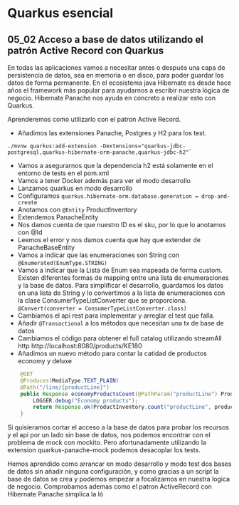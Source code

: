 # Quarkus esencial
## 05_02 Acceso a base de datos utilizando el patrón Active Record con Quarkus

En todas las aplicaciones vamos a necesitar antes o después una capa de persistencia de datos, sea en memoria o en disco,
para poder guardar los datos de forma permanente.
En el ecosistema java Hibernate es desde hace años el framework más popular para ayudarnos a escribir nuestra lógica de negocio.
Hibernate Panache nos ayuda en concreto a realizar esto con Quarkus.

Aprenderemos como utilizarlo con el patron Active Record.

* Añadimos las extensiones Panache, Postgres y H2 para los test.

```shell 
./mvnw quarkus:add-extension -Dextensions="quarkus-jdbc-postgresql,quarkus-hibernate-orm-panache,quarkus-jdbc-h2"`
```

* Vamos a asegurarnos que la dependencia h2 está solamente en el entorno de tests en el pom.xml
* Vamos a tener Docker además para ver el modo desarrollo
* Lanzamos quarkus en modo desarrollo
* Configuramos `quarkus.hibernate-orm.database.generation = drop-and-create`
* Anotamos con `@Entity` ProductInventory
* Extendemos PanacheEntity
* Nos damos cuenta de que nuestro ID es el sku, por lo que lo anotamos con @Id
* Leemos el error y nos damos cuenta que hay que extender de PanacheBaseEntity
* Vamos a indicar que las enumeraciones son String con `@Enumerated(EnumType.STRING)`
* Vamos a indicar que la Lista de Enum sea mapeada de forma custom. Existen diferentes formas de mapping entre una lista
  de enumeraciones y la base de datos. Para simplificar el desarrollo, guardamos los datos en una lista de String y lo convertimos
  a la lista de enumeraciones con la clase ConsumerTypeListConverter que se proporciona.
  `@Convert(converter = ConsumerTypeListConverter.class)`
* Cambiamos el api rest para implementar y arreglar el test que falla.
* Añadir `@Transactional` a los métodos que necesitan una tx de base de datos
* Cambiamos el código para obtener el full catalog utilizando streamAll
  http http://localhost:8080/products/KE180
* Añadimos un nuevo método para contar la catidad de productos economy y deluxe
```java
    @GET
    @Produces(MediaType.TEXT_PLAIN)
    @Path("/line/{productLine}")
    public Response economyProductsCount(@PathParam("productLine") ProductLine productLine) {
        LOGGER.debug("Economy products");
        return Response.ok(ProductInventory.count("productLine", productLine)).build();
    }

```

Si quisieramos cortar el acceso a la base de datos para probar los recursos y el api por un lado sin base de datos,
nos podemos encontrar con el problema de mock con mockito. Pero afortunadamente utilizando la extension quarkus-panache-mock
podemos desacoplar los tests.

Hemos aprendido como arrancar en modo desarrollo y modo test dos bases de datos sin añadir ninguna configuración, y
como gracias a un script la base de datos se crea y podemos empezar a focalizarnos en nuestra logica de negocio.
Comprobamos ademas como el patron ActiveRecord con Hibernate Panache simplica la ló